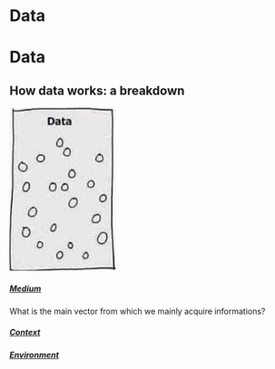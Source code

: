 # Data

# Data

## How data works: a breakdown

![](/assets/images/data.png)

##### [Medium](/learning/data/medium)

What is the main vector from which we mainly acquire informations?

##### [Context](/learning/data/context)

##### [Environment](/learning/data/environment)
